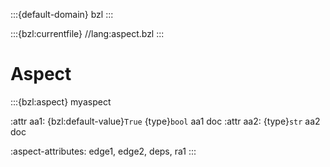 :::{default-domain} bzl
:::

:::{bzl:currentfile} //lang:aspect.bzl
:::


# Aspect

:::{bzl:aspect} myaspect

:attr aa1:
  {bzl:default-value}`True`
  {type}`bool`
  aa1 doc
:attr aa2:
  {type}`str`
  aa2 doc

:aspect-attributes: edge1, edge2, deps, ra1
:::

